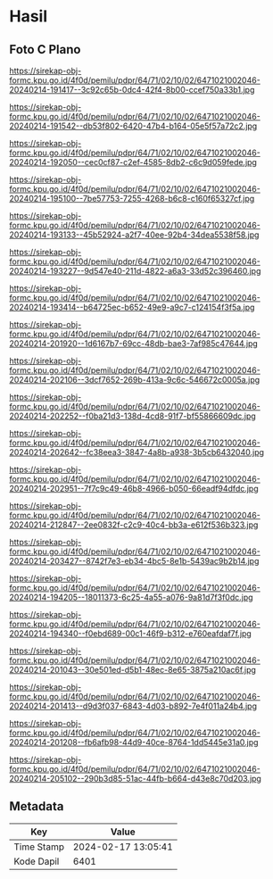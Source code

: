 # Hasil

## Foto C Plano

https://sirekap-obj-formc.kpu.go.id/4f0d/pemilu/pdpr/64/71/02/10/02/6471021002046-20240214-191417--3c92c65b-0dc4-42f4-8b00-ccef750a33b1.jpg

https://sirekap-obj-formc.kpu.go.id/4f0d/pemilu/pdpr/64/71/02/10/02/6471021002046-20240214-191542--db53f802-6420-47b4-b164-05e5f57a72c2.jpg

https://sirekap-obj-formc.kpu.go.id/4f0d/pemilu/pdpr/64/71/02/10/02/6471021002046-20240214-192050--cec0cf87-c2ef-4585-8db2-c6c9d059fede.jpg

https://sirekap-obj-formc.kpu.go.id/4f0d/pemilu/pdpr/64/71/02/10/02/6471021002046-20240214-195100--7be57753-7255-4268-b6c8-c160f65327cf.jpg

https://sirekap-obj-formc.kpu.go.id/4f0d/pemilu/pdpr/64/71/02/10/02/6471021002046-20240214-193133--45b52924-a2f7-40ee-92b4-34dea5538f58.jpg

https://sirekap-obj-formc.kpu.go.id/4f0d/pemilu/pdpr/64/71/02/10/02/6471021002046-20240214-193227--9d547e40-211d-4822-a6a3-33d52c396460.jpg

https://sirekap-obj-formc.kpu.go.id/4f0d/pemilu/pdpr/64/71/02/10/02/6471021002046-20240214-193414--b64725ec-b652-49e9-a9c7-c124154f3f5a.jpg

https://sirekap-obj-formc.kpu.go.id/4f0d/pemilu/pdpr/64/71/02/10/02/6471021002046-20240214-201920--1d6167b7-69cc-48db-bae3-7af985c47644.jpg

https://sirekap-obj-formc.kpu.go.id/4f0d/pemilu/pdpr/64/71/02/10/02/6471021002046-20240214-202106--3dcf7652-269b-413a-9c6c-546672c0005a.jpg

https://sirekap-obj-formc.kpu.go.id/4f0d/pemilu/pdpr/64/71/02/10/02/6471021002046-20240214-202252--f0ba21d3-138d-4cd8-91f7-bf55866609dc.jpg

https://sirekap-obj-formc.kpu.go.id/4f0d/pemilu/pdpr/64/71/02/10/02/6471021002046-20240214-202642--fc38eea3-3847-4a8b-a938-3b5cb6432040.jpg

https://sirekap-obj-formc.kpu.go.id/4f0d/pemilu/pdpr/64/71/02/10/02/6471021002046-20240214-202951--7f7c9c49-46b8-4966-b050-66eadf94dfdc.jpg

https://sirekap-obj-formc.kpu.go.id/4f0d/pemilu/pdpr/64/71/02/10/02/6471021002046-20240214-212847--2ee0832f-c2c9-40c4-bb3a-e612f536b323.jpg

https://sirekap-obj-formc.kpu.go.id/4f0d/pemilu/pdpr/64/71/02/10/02/6471021002046-20240214-203427--8742f7e3-eb34-4bc5-8e1b-5439ac9b2b14.jpg

https://sirekap-obj-formc.kpu.go.id/4f0d/pemilu/pdpr/64/71/02/10/02/6471021002046-20240214-194205--18011373-6c25-4a55-a076-9a81d7f3f0dc.jpg

https://sirekap-obj-formc.kpu.go.id/4f0d/pemilu/pdpr/64/71/02/10/02/6471021002046-20240214-194340--f0ebd689-00c1-46f9-b312-e760eafdaf7f.jpg

https://sirekap-obj-formc.kpu.go.id/4f0d/pemilu/pdpr/64/71/02/10/02/6471021002046-20240214-201043--30e501ed-d5b1-48ec-8e65-3875a210ac6f.jpg

https://sirekap-obj-formc.kpu.go.id/4f0d/pemilu/pdpr/64/71/02/10/02/6471021002046-20240214-201413--d9d3f037-6843-4d03-b892-7e4f011a24b4.jpg

https://sirekap-obj-formc.kpu.go.id/4f0d/pemilu/pdpr/64/71/02/10/02/6471021002046-20240214-201208--fb6afb98-44d9-40ce-8764-1dd5445e31a0.jpg

https://sirekap-obj-formc.kpu.go.id/4f0d/pemilu/pdpr/64/71/02/10/02/6471021002046-20240214-205102--290b3d85-51ac-44fb-b664-d43e8c70d203.jpg


## Metadata

| Key        | Value               |
| ---------- | ------------------- |
| Time Stamp | 2024-02-17 13:05:41 |
| Kode Dapil | 6401                |



